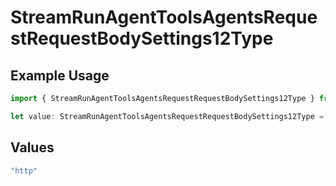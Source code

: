 # StreamRunAgentToolsAgentsRequestRequestBodySettings12Type

## Example Usage

```typescript
import { StreamRunAgentToolsAgentsRequestRequestBodySettings12Type } from "@orq-ai/node/models/operations";

let value: StreamRunAgentToolsAgentsRequestRequestBodySettings12Type = "http";
```

## Values

```typescript
"http"
```